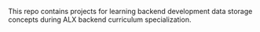 This repo contains projects for learning backend development data storage concepts during ALX backend curriculum specialization.


